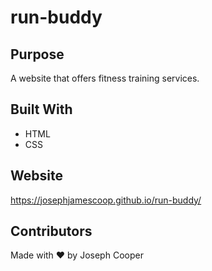 # run-buddy

## Purpose
A website that offers fitness training services.

## Built With
* HTML
* CSS

## Website
https://josephjamescoop.github.io/run-buddy/

## Contributors
Made with ❤️ by Joseph Cooper
